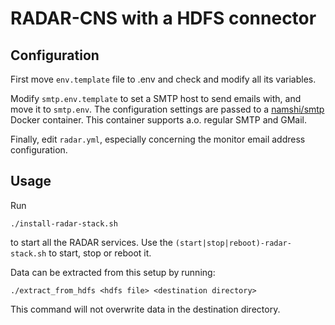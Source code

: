 # RADAR-CNS with a HDFS connector

## Configuration

First move `env.template` file to .env and check and modify all its variables.

Modify `smtp.env.template` to set a SMTP host to send emails with, and move it to `smtp.env`. The configuration settings are passed to a [namshi/smtp](https://hub.docker.com/r/namshi/smtp/) Docker container. This container supports a.o. regular SMTP and GMail.

Finally, edit `radar.yml`, especially concerning the monitor email address configuration.

## Usage

Run
```shell
./install-radar-stack.sh
```
to start all the RADAR services. Use the `(start|stop|reboot)-radar-stack.sh` to start, stop or reboot it.

Data can be extracted from this setup by running:

```shell
./extract_from_hdfs <hdfs file> <destination directory>
```
This command will not overwrite data in the destination directory.
